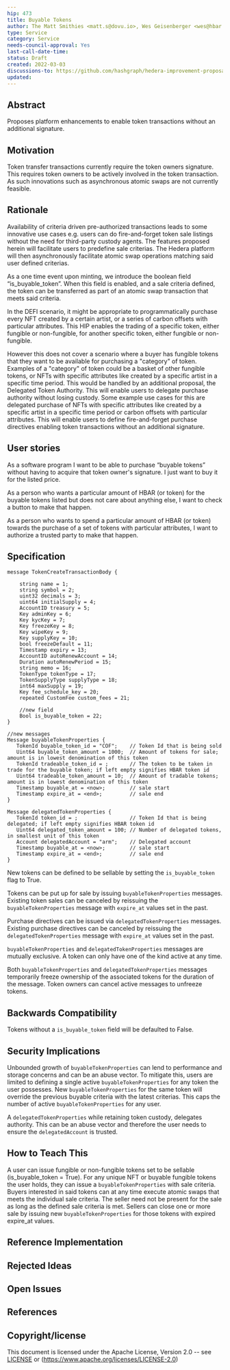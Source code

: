 ```yaml
---
hip: 473
title: Buyable Tokens
author: The Matt Smithies <matt.s@dovu.io>, Wes Geisenberger <wes@hbar.fund>, Brian Johnson <johnsonb@objectcomputing.com>, Ciju John <johnc@objectcomputing.com>, Andy Gastwirth <andrew.gastwirth@dlapiper.com>, Jo Vercammen <jo.vercammen@meeco.me>
type: Service
category: Service
needs-council-approval: Yes
last-call-date-time: 
status: Draft
created: 2022-03-03
discussions-to: https://github.com/hashgraph/hedera-improvement-proposal/discussions/485
updated: 
---
```


## Abstract

Proposes platform enhancements to enable token transactions without an additional signature.

## Motivation

Token transfer transactions currently require the token owners signature. This requires token owners to be actively involved in the token transaction. As such innovations such as asynchronous atomic swaps are not currently feasible.

## Rationale

Availability of criteria driven pre-authorized transactions leads to some innovative use cases e.g. users can do fire-and-forget token sale listings without the need for third-party custody agents. The features proposed herein will facilitate users to predefine sale criterias. The Hedera platform will then asynchronously facilitate atomic swap operations matching said user defined criterias.

As a one time event upon minting, we introduce the boolean field “is_buyable_token”. When this field is enabled, and a sale criteria defined, the token can be transferred as part of an atomic swap transaction that meets said criteria.

In the DEFI scenario, it might be appropriate to programmatically purchase every NFT created by a certain artist, or a series of carbon offsets with particular attributes. This HIP enables the trading of a specific token, either fungible or non-fungible, for another specific token, either fungible or non-fungible.

However this does not cover a scenario where a buyer has fungible tokens that they want to be available for purchasing a "category" of token. Examples of a "category" of token could be a basket of other fungible tokens, or NFTs with specific attributes like created by a specific artist in a specific time period. This would be handled by an additional proposal, the Delegated Token Authority. This will enable users to delegate purchase authority without losing custody. Some example use cases for this are delegated purchase of NFTs with specific attributes like created by a specific artist in a specific time period or carbon offsets with particular attributes. This will enable users to define fire-and-forget purchase directives enabling token transactions without an additional signature.

## User stories

As a software program I want to be able to purchase “buyable tokens” without having to acquire that token owner's signature. I just want to buy it for the listed price.

As a person who wants a particular amount of HBAR (or token) for the buyable tokens listed but does not care about anything else, I want to check a button to make that happen.

As a person who wants to spend a particular amount of HBAR (or token) towards the purchase of a set of tokens with particular attributes, I want to authorize a trusted party to make that happen.
  
## Specification

```
message TokenCreateTransactionBody {

    string name = 1;
    string symbol = 2;
    uint32 decimals = 3;
    uint64 initialSupply = 4;
    AccountID treasury = 5;
    Key adminKey = 6;
    Key kycKey = 7;
    Key freezeKey = 8;
    Key wipeKey = 9;
    Key supplyKey = 10;
    bool freezeDefault = 11;
    Timestamp expiry = 13;
    AccountID autoRenewAccount = 14;
    Duration autoRenewPeriod = 15;
    string memo = 16;
    TokenType tokenType = 17;
    TokenSupplyType supplyType = 18;
    int64 maxSupply = 19;
    Key fee_schedule_key = 20;
    repeated CustomFee custom_fees = 21;

    //new field
    Bool is_buyable_token = 22;
}

//new messages
Message buyableTokenProperties {
   TokenId buyable_token_id = "COF";    // Token Id that is being sold
   Uint64 buyable_token_amount = 1000;  // Amount of tokens for sale; amount is in lowest denomination of this token
   TokenId tradeable_token_id = ;       // The token to be taken in trade for the buyable token; if left empty signifies HBAR token id
   Uint64 tradeable_token_amount = 10;  // Amount of tradable tokens; amount is in lowest denomination of this token
   Timestamp buyable_at = <now>;        // sale start
   Timestamp expire_at = <end>;         // sale end
}

Message delegatedTokenProperties {
   TokenId token_id = ;                 // Token Id that is being delegated; if left empty signifies HBAR token id
   Uint64 delegated_token_amount = 100; // Number of delegated tokens, in smallest unit of this token
   Account delegatedAccount = "arm";    // Delegated account
   Timestamp buyable_at = <now>;        // sale start
   Timestamp expire_at = <end>;         // sale end
}
```

New tokens can be defined to be sellable by setting the `is_buyable_token` flag to True.

Tokens can be put up for sale by issuing `buyableTokenProperties` messages. Existing token sales can be canceled by reissuing the `buyableTokenProperties` message with `expire_at` values set in the past.

Purchase directives can be issued via `delegatedTokenProperties` messages. Existing purchase directives can be canceled by reissuing the `delegatedTokenProperties` message with `expire_at` values set in the past.

`buyableTokenProperties` and `delegatedTokenProperties` messages are mutually exclusive. A token can only have one of the kind active at any time.

Both `buyableTokenProperties` and `delegatedTokenProperties` messages temporarily freeze ownership of the associated tokens for the duration of the message. Token owners can cancel active messages to unfreeze tokens.


## Backwards Compatibility

Tokens without a `is_buyable_token` field will be defaulted to False.

## Security Implications

Unbounded growth of `buyableTokenProperties` can lend to performance and storage concerns and can be an abuse vector. To mitigate this, users are limited to defining a single active `buyableTokenProperties` for any token the user possesses. New `buyableTokenProperties` for the same token will override the previous buyable criteria with the latest criterias. This caps the number of active `buyableTokenProperties` for any user.

A `delegatedTokenProperties` while retaining token custody, delegates authority. This can be an abuse vector and therefore the user needs to ensure the `delegatedAccount` is trusted.

## How to Teach This

A user can issue fungible or non-fungible tokens set to be sellable (is_buyable_token = True). For any unique NFT or buyable fungible tokens the user holds, they can issue a `buyableTokenProperties` with sale criteria. Buyers interested in said tokens can at any time execute atomic swaps that meets the individual sale criteria. The seller need not be present for the sale as long as the defined sale criteria is met. Sellers can close one or more sale by issuing new `buyableTokenProperties` for those tokens with expired expire_at values.

## Reference Implementation

## Rejected Ideas

## Open Issues

## References

## Copyright/license

This document is licensed under the Apache License, Version 2.0 -- see [LICENSE](../LICENSE) or (https://www.apache.org/licenses/LICENSE-2.0)